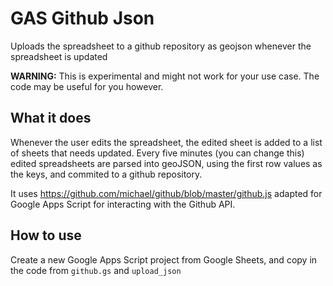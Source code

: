 GAS Github Json
===============

Uploads the spreadsheet to a github repository as geojson whenever the spreadsheet is updated

**WARNING:** This is experimental and might not work for your use case. The code may be useful for you however.

## What it does

Whenever the user edits the spreadsheet, the edited sheet is added to a list of sheets that needs updated. Every five minutes (you can change this) edited spreadsheets are parsed into geoJSON, using the first row values as the keys, and commited to a github repository.

It uses https://github.com/michael/github/blob/master/github.js adapted for Google Apps Script for interacting with the Github API.

## How to use

Create a new Google Apps Script project from Google Sheets, and copy in the code from `github.gs` and `upload_json`
